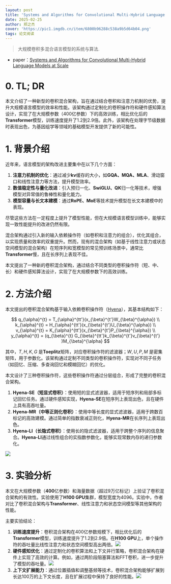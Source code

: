 ```yaml
---
layout: post
title: 'Systems and Algorithms for Convolutional Multi-Hybrid Language Models at Scale'
date: 2025-02-25
author: 郑之杰
cover: 'https://pic1.imgdb.cn/item/6800b96288c538a9b5d64b04.png'
tags: 论文阅读
---
```


> 大规模卷积多混合语言模型的系统与算法.

- paper：[Systems and Algorithms for Convolutional Multi-Hybrid Language Models at Scale](https://www.arxiv.org/abs/2503.01868)

# 0. TL; DR
本文介绍了一种新型的卷积混合架构，旨在通过结合卷积和注意力机制的优势，提升大规模语言模型的效率和性能。该架构通过定制化的卷积操作符和硬件感知算法设计，实现了在大规模参数（400亿参数）下的高效训练，相比优化后的**Transformer**模型，训练速度提升了1.2到2.9倍。此外，该架构在处理字节级数据时表现出色，为基因组学等领域的基础模型开发提供了新的可能性。

# 1. 背景介绍

近年来，语言模型的架构改进主要集中在以下几个方面：
1. **注意力机制的优化**：通过减少**kv**缓存的大小，如**GQA、MQA、MLA**、滑动窗口和线性注意力等方法，提升模型效率。
2. **数值稳定性与量化改进**：引入预归一化、**SwiGLU、QK**归一化等技术，增强模型对异常值的鲁棒性和量化能力。
3. **模型容量与长文本建模**：通过**RoPE、MoE**等技术提升模型在长文本建模中的表现。

尽管这些方法在一定程度上提升了模型性能，但在大规模语言模型训练中，能够实现一致性能提升的改进仍然有限。

混合架构通过引入新的输入依赖操作符（如卷积和注意力的组合），优化其组合，以实现质量和效率的双重提升。然而，现有的混合架构（如基于线性注意力或状态空间模型的混合架构）在短序列和宽模型的常见预训练场景中，通常比**Transformer**慢，且在长序列上表现不佳。

本文提出了一种新的卷积混合架构，通过结合不同类型的卷积操作符（短、中、长）和硬件感知算法设计，实现了在大规模参数下的高效训练。

# 2. 方法介绍

本文提出的卷积混合架构基于输入依赖卷积操作符（[Hyena](https://0809zheng.github.io/2025/01/02/hyena.html)），其基本结构如下：

$$
q_{\alpha}^{t} = T_{\alpha}^{tt'}(x_{\beta}^{t'}W_{\beta}^{\alpha}) \\
k_{\alpha}^{t} = H_{\alpha}^{tt'}(x_{\beta}^{t'}U_{\beta}^{\alpha}) \\
v_{\alpha}^{t} = K_{\alpha}^{tt'}(x_{\beta}^{t'}P_{\beta}^{\alpha}) \\
y_{\alpha}^{t} = (q_{\beta}^{t} G_{\beta}^{tt'}k_{\beta}^{t'}v_{\beta}^{t'} )M_{\beta}^{\alpha}
$$

其中，$T, H, K, G$ 是**Toeplitz**矩阵，对应卷积操作符的滤波器；$W, U, P, M$ 是密集矩阵，用于参数化。该架构通过定制不同类型的卷积操作符，实现对不同子任务（如回忆、压缩、多查询回忆和模糊回忆）的优化。

本文设计了三种卷积操作符，这些卷积操作符通过分层组合，形成了完整的卷积混合架构。
1. **Hyena-SE（短显式卷积）**：使用短的显式滤波器，适用于短序列和局部多标记回忆任务。通过硬件感知实现，**Hyena-SE**在短序列上表现出色，且在硬件上具有高吞吐量。
2. **Hyena-MR（中等正则化卷积）**：使用中等长度的显式滤波器，适用于跨数百标记的高效建模。通过简单的指数衰减正则化，**Hyena-MR**在长序列上表现出色。
3. **Hyena-LI（长隐式卷积）**：使用长的隐式滤波器，适用于跨整个序列的信息聚合。**Hyena-LI**通过线性组合的实指数参数化，能够实现常数内存的递归参数化。

![](https://pic1.imgdb.cn/item/681dc62258cb8da5c8e972fb.png)


# 3. 实验分析

本文在大规模参数（**400**亿参数）和海量数据（超过9万亿标记）上验证了卷积混合架构的有效性。实验使用了**H100 GPU**集群，模型宽度为4096。实验中，作者对比了卷积混合架构与**Transformer**、线性注意力和状态空间模型等其他架构的性能。

主要实验结论：
1. **训练速度提升**：卷积混合架构在400亿参数规模下，相比优化后的**Transformer**模型，训练速度提升了1.2到2.9倍。在**H100 GPU**上，单个操作符的吞吐量比线性注意力和状态空间模型高出两倍。![](https://pic1.imgdb.cn/item/681dc7ea58cb8da5c8e9864a.png)
2. **硬件感知优化**：通过定制化的卷积算法和上下文并行策略，卷积混合架构在硬件上实现了高效的计算。例如，通过两阶段阻塞算法和FFT卷积，进一步提升了模型的吞吐量。![](https://pic1.imgdb.cn/item/681dc7fd58cb8da5c8e98758.png)
3. **上下文扩展能力**：通过位置插值和调整基频等技术，卷积混合架构能够扩展到长达100万的上下文长度，且在扩展过程中保持了良好的性能。![](https://pic1.imgdb.cn/item/681dc80d58cb8da5c8e9885c.png)
